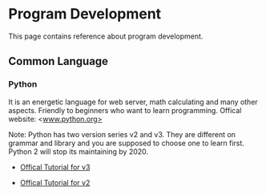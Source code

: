 # Program Development
This page contains reference about program development.

## Common Language
### Python
It is an energetic language for web server, math calculating and many other aspects. Friendly to beginners who want to learn programming. Offical website: <www.python.org>

Note: Python has two version series v2 and v3. They are different on grammar and library and you are supposed to choose one to learn first. Python 2 will stop its maintaining by 2020.

- [Offical Tutorial for v3](http://docs.python.org/3/tutorial/index.html)

- [Offical Tutorial for v2](http://docs.python.org/2/tutorial/index.html)